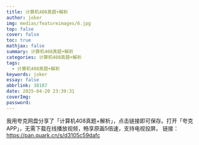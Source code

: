 ```yaml
---
title: 计算机408真题+解析
author: joker
img: medias/featureimages/6.jpg
top: false
cover: false
toc: true
mathjax: false
summary: 计算机408真题+解析
categories: 计算机408真题+解析
tags:
  - 计算机408真题+解析
keywords: joker
essay: false
abbrlink: 38187
date: 2025-04-20 23:39:31
coverImg:
password:
---
```


我用夸克网盘分享了「计算机408真题+解析」，点击链接即可保存。打开「夸克APP」，无需下载在线播放视频，畅享原画5倍速，支持电视投屏。
链接：https://pan.quark.cn/s/d3105c59dafc
